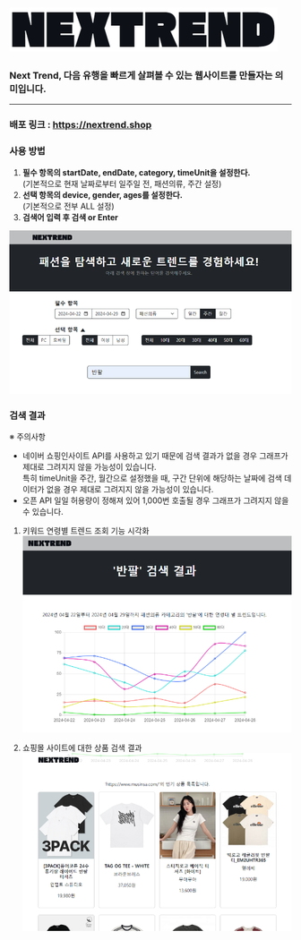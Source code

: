 # ![image](img/nextrend_logo.png)

### Next Trend, 다음 유행을 빠르게 살펴볼 수 있는 웹사이트를 만들자는 의미입니다.

---

### 배포 링크 : https://nextrend.shop

### 사용 방법

1. <b>필수 항목의 startDate, endDate, category, timeUnit을 설정한다.</b><br>
    (기본적으로 현재 날짜로부터 일주일 전, 패션의류, 주간 설정)
2. <b>선택 항목의 device, gender, ages를 설정한다.</b><br>
   (기본적으로 전부 ALL 설정)
3. <b>검색어 입력 후 검색 or Enter</b>

![image](img/readme_1.png)

### 검색 결과

※ 주의사항<br>
- 네이버 쇼핑인사이트 API를 사용하고 있기 때문에 검색 결과가 없을 경우 그래프가 제대로 그려지지 않을 가능성이 있습니다.<br>
특히 timeUnit을 주간, 월간으로 설정했을 때, 구간 단위에 해당하는 날짜에 검색 데이터가 없을 경우 제대로 그려지지 않을 가능성이 있습니다.
- 오픈 API 일일 허용량이 정해져 있어 1,000번 호출될 경우 그래프가 그려지지 않을 수 있습니다.

1) 키워드 연령별 트렌드 조회 기능 시각화
![image](img/readme_2.png)


2) 쇼핑몰 사이트에 대한 상품 검색 결과
   ![image](img/readme_3.png)